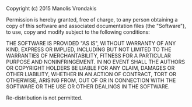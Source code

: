 Copyright (c) 2015 Manolis Vrondakis

Permission is hereby granted, free of charge, to any person obtaining a copy of this software and associated documentation files (the "Software"), to use, copy and modify subject to the following conditions:

THE SOFTWARE IS PROVIDED "AS IS", WITHOUT WARRANTY OF ANY KIND, EXPRESS OR
IMPLIED, INCLUDING BUT NOT LIMITED TO THE WARRANTIES OF MERCHANTABILITY,
FITNESS FOR A PARTICULAR PURPOSE AND NONINFRINGEMENT. IN NO EVENT SHALL THE
AUTHORS OR COPYRIGHT HOLDERS BE LIABLE FOR ANY CLAIM, DAMAGES OR OTHER
LIABILITY, WHETHER IN AN ACTION OF CONTRACT, TORT OR OTHERWISE, ARISING FROM,
OUT OF OR IN CONNECTION WITH THE SOFTWARE OR THE USE OR OTHER DEALINGS IN THE
SOFTWARE.

Re-distribution is not permitted.
